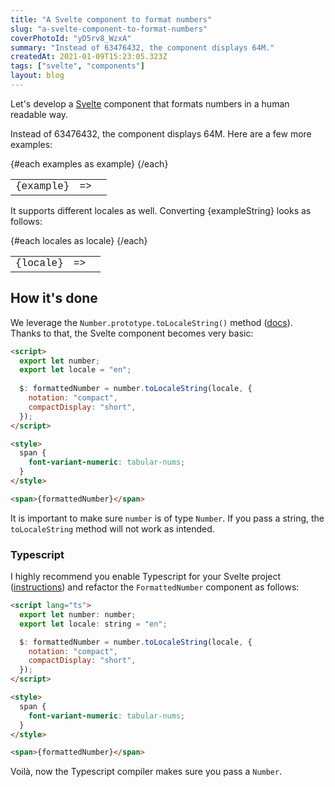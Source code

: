 ```yaml
---
title: "A Svelte component to format numbers"
slug: "a-svelte-component-to-format-numbers"
coverPhotoId: "yD5rv8_WzxA"
summary: "Instead of 63476432, the component displays 64M."
createdAt: 2021-01-09T15:23:05.323Z
tags: ["svelte", "components"]
layout: blog
---
```


<script>
  import FormattedNumber from "./formatted-number.svelte";

  const exampleString = "63476432";
  const examples = exampleString.split("").reduce((result, current) => {
    if (result.length === 0) {
      result.push(current);
    } else {
      const next = result[result.length - 1] + current;
      result.push(next * 1);
    }
    return result;
  }, []);

  const locales = ["ko-KR", "zh-TW", "de-CH", "ar-SA"]
</script>

<style>
  td {
    font-family: 'Courier New', monospace;
  }
</style>

<!-- Photo by [Nick Hiller](https://unsplash.com/@nhillier?utm_source=unsplash&amp;utm_medium=referral&amp;utm_content=creditCopyText) on [Unsplash](https://unsplash.com/s/photos/notebook?utm_source=unsplash&amp;utm_medium=referral&amp;utm_content=creditCopyText) -->

Let's develop a [Svelte](https://svelte.dev) component that formats numbers in a human readable way.

Instead of 63476432, the component displays 64M. Here are a few more examples:
<table class="monospace">
  {#each examples as example}
    <tr><td>{example}</td><td>=></td><td><FormattedNumber number={example} /></td></tr>
  {/each}
</table>

It supports different locales as well. Converting {exampleString} looks as follows:
<table class="monospace">
  {#each locales as locale}
    <tr><td>{locale}</td><td>=></td><td><FormattedNumber number={exampleString * 1} locale={locale} /></td></tr>
  {/each}
</table>

## How it's done

We leverage the `Number.prototype.toLocaleString()` method ([docs](https://developer.mozilla.org/en-US/docs/Web/JavaScript/Reference/Global_Objects/Number/toLocaleString)). Thanks to that, the Svelte component becomes very basic:

```html
<script>
  export let number;
  export let locale = "en";
  
  $: formattedNumber = number.toLocaleString(locale, {
    notation: "compact",
    compactDisplay: "short",
  });
</script>

<style>
  span {
    font-variant-numeric: tabular-nums;
  }
</style>

<span>{formattedNumber}</span>
```

It is important to make sure `number` is of type `Number`. If you pass a string, the `toLocaleString` method will not work as intended.

### Typescript

I highly recommend you enable Typescript for your Svelte project ([instructions](https://svelte.dev/blog/svelte-and-typescript)) and refactor the `FormattedNumber` component as follows:

```html
<script lang="ts">
  export let number: number;
  export let locale: string = "en";

  $: formattedNumber = number.toLocaleString(locale, {
    notation: "compact",
    compactDisplay: "short",
  });
</script>

<style>
  span {
    font-variant-numeric: tabular-nums;
  }
</style>

<span>{formattedNumber}</span>
```

Voilà, now the Typescript compiler makes sure you pass a `Number`.
